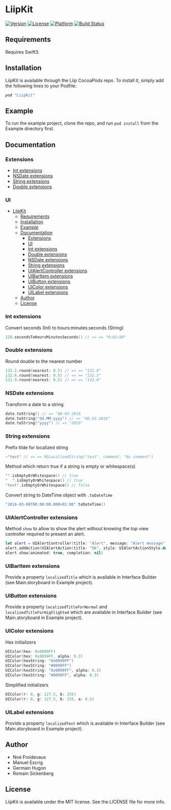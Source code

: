 # LiipKit

[![Version](https://img.shields.io/cocoapods/v/LiipKit.svg?style=flat)](http://cocoapods.org/pods/LiipKit)
[![License](https://img.shields.io/cocoapods/l/LiipKit.svg?style=flat)](http://cocoapods.org/pods/LiipKit)
[![Platform](https://img.shields.io/cocoapods/p/LiipKit.svg?style=flat)](http://cocoapods.org/pods/LiipKit)
[![Build Status](https://travis-ci.org/liip/LiipKit.svg?branch=master)](https://travis-ci.org/liip/LiipKit)

## Requirements

Requires Swift3.

## Installation

LiipKit is available through the Liip CocoaPods repo. To install
it, simply add the following lines to your Podfile:

```ruby
pod "LiipKit"
```

## Example

To run the example project, clone the repo, and run `pod install` from the Example directory first.

## Documentation

### Extensions

* [Int extensions](#int-extensions)
* [NSDate extensions](#nsdate-extensions)
* [String extensions](#string-extensions)
* [Double extensions](#)

### UI

- [LiipKit](#liipkit)
  - [Requirements](#requirements)
  - [Installation](#installation)
  - [Example](#example)
  - [Documentation](#documentation)
    - [Extensions](#extensions)
    - [UI](#ui)
    - [Int extensions](#int-extensions)
    - [Double extensions](#double-extensions)
    - [NSDate extensions](#nsdate-extensions)
    - [String extensions](#string-extensions)
    - [UIAlertController extensions](#uialertcontroller-extensions)
    - [UIBarItem extensions](#uibaritem-extensions)
    - [UIButton extensions](#uibutton-extensions)
    - [UIColor extensions](#uicolor-extensions)
    - [UILabel extensions](#uilabel-extensions)
  - [Author](#author)
  - [License](#license)

### Int extensions

Convert seconds (Int) to hours:minutes:seconds (String)

```swift
120.secondsToHoursMinutesSeconds() // => == "0:02:00"
```

### Double extensions

Round double to the nearest number

```swift
132.1.round(nearest: 0.5) // => == "132.0"
132.6.round(nearest: 0.5) // => == "132.5"
132.9.round(nearest: 0.5) // => == "133.0"
```

### NSDate extensions

Transform a date to a string

```swift
date.toString() // => "08-03-2016
date.toString("dd.MM.yyyy") // => "08.03.2016"
date.toString("yyyy") // => "2016"
```

### String extensions

Prefix tilde for localized string

```swift
~"test" // => == NSLocalizedString("test", comment: "No comment")
```

Method which return true if a string is empty or whitespace(s)

```swift
"".isEmptyOrWhitespace() // true
"  ".isEmptyOrWhitespace() // true
"test".isEmptyOrWhitespace() // false
```

Convert string to DateTime object with `.toDateTime`

```swift
"2016-03-08T00:00:00.000+01:00".toDateTime()
```

### UIAlertController extensions

Method `show` to allow to show the alert without knowing the top view controller required to present an alert.

```swift
let alert = UIAlertController(title: "Alert", message: "Alert message", preferredStyle: UIAlertControllerStyle.alert)
alert.addAction(UIAlertAction(title: "Ok", style: UIAlertActionStyle.default, handler: nil))
alert.show(animated: true, completion: nil)
```

### UIBarItem extensions

Provide a property `localizedTitle` which is available in Interface Builder (see Main.storyboard in Example project).

### UIButton extensions

Provide a property `localizedTitleForNormal` and `localizedTitleForHighlighted` which are available in Interface Builder (see Main.storyboard in Example project).

### UIColor extensions

Hex initializers

```swift
UIColor(hex: 0x0099FF)
UIColor(hex: 0x0099FF, alpha: 0.3)
UIColor(hexString: "0x0099FF")
UIColor(hexString: "#0099FF")
UIColor(hexString: "0x0099FF", alpha: 0.3)
UIColor(hexString: "#0099FF", alpha: 0.3)
```

Simplified initializers

```swift
UIColor(r: 0, g: 127.5, b: 255)
UIColor(r: 0, g: 127.5, b: 255, a: 0.5)
```

### UILabel extensions

Provide a property `localizedText` which is available in Interface Builder (see Main.storyboard in Example project).

## Author

* Noé Froidevaux
* Manuel Escrig
* Germain Hugon
* Romain Sickenberg

## License

LiipKit is available under the MIT license. See the LICENSE file for more info.
